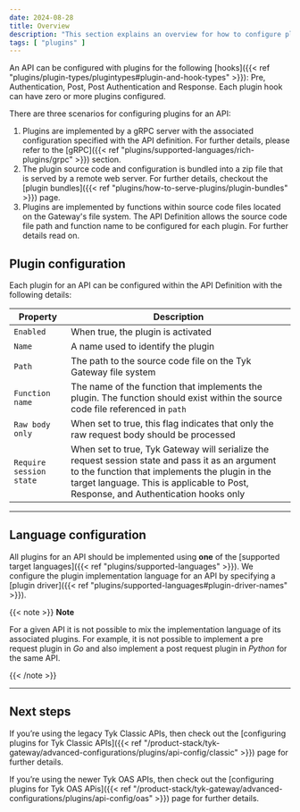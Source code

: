 ```yaml
---
date: 2024-08-28
title: Overview
description: "This section explains an overview for how to configure plugins for APIs"
tags: [ "plugins" ]
---
```


An API can be configured with plugins for the following [hooks]({{< ref "plugins/plugin-types/plugintypes#plugin-and-hook-types" >}}): Pre, Authentication, Post, Post Authentication and Response. Each plugin hook can have zero or more plugins configured.

There are three scenarios for configuring plugins for an API:

1. Plugins are implemented by a gRPC server with the associated configuration specified with the API definition. For further details, please refer to the [gRPC]({{< ref "plugins/supported-languages/rich-plugins/grpc" >}}) section.
2. The plugin source code and configuration is bundled into a zip file that is served by a remote web server. For further details, checkout the [plugin bundles]({{< ref "plugins/how-to-serve-plugins/plugin-bundles" >}}) page.
3. Plugins are implemented by functions within source code files located on the Gateway's file system. The API Definition allows the source code file path and function name to be configured for each plugin. For further details read on.

## Plugin configuration

Each plugin for an API can be configured within the API Definition with the following details:

| Property | Description |
|-------|-------------|
| `Enabled` | When true, the plugin is activated |
| `Name` | A name used to identify the plugin |
| `Path` | The path to the source code file on the Tyk Gateway file system |
| `Function name` | The name of the function that implements the plugin. The function should exist within the source code file referenced in `path` |
| `Raw body only` | When set to true, this flag indicates that only the raw request body should be processed |
| `Require session state`| When set to true, Tyk Gateway will serialize the request session state and pass it as an argument to the function that implements the plugin in the target language. This is applicable to Post, Response, and Authentication hooks only |

---

## Language configuration

All plugins for an API should be implemented using **one** of the [supported target languages]({{< ref "plugins/supported-languages" >}}). We configure the plugin implementation language for an API by specifying a [plugin driver]({{< ref "plugins/supported-languages#plugin-driver-names" >}}).

{{< note >}}
**Note**

For a given API it is not possible to mix the implementation language of its associated plugins. For example, it is not possible to implement a pre request plugin in *Go* and also implement a post request plugin in *Python* for the same API.

{{< /note >}}

---

## Next steps

If you’re using the legacy Tyk Classic APIs, then check out the [configuring plugins for Tyk Classic APIs]({{< ref "/product-stack/tyk-gateway/advanced-configurations/plugins/api-config/classic" >}}) page for further details.

If you’re using the newer Tyk OAS APIs, then check out the [configuring plugins for Tyk OAS APis]({{< ref "/product-stack/tyk-gateway/advanced-configurations/plugins/api-config/oas" >}}) page for further details.
